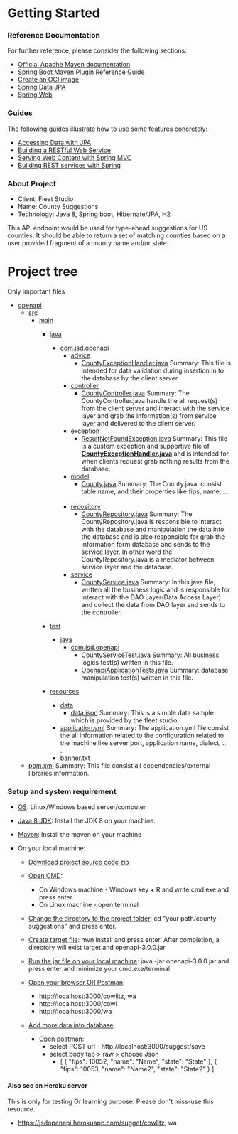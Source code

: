 # Getting Started

### Reference Documentation

For further reference, please consider the following sections:

* [Official Apache Maven documentation](https://maven.apache.org/guides/index.html)
* [Spring Boot Maven Plugin Reference Guide](https://docs.spring.io/spring-boot/docs/2.6.6/maven-plugin/reference/html/)
* [Create an OCI image](https://docs.spring.io/spring-boot/docs/2.6.6/maven-plugin/reference/html/#build-image)
* [Spring Data JPA](https://docs.spring.io/spring-boot/docs/2.6.6/reference/htmlsingle/#boot-features-jpa-and-spring-data)
* [Spring Web](https://docs.spring.io/spring-boot/docs/2.6.6/reference/htmlsingle/#boot-features-developing-web-applications)

### Guides

The following guides illustrate how to use some features concretely:

* [Accessing Data with JPA](https://spring.io/guides/gs/accessing-data-jpa/)
* [Building a RESTful Web Service](https://spring.io/guides/gs/rest-service/)
* [Serving Web Content with Spring MVC](https://spring.io/guides/gs/serving-web-content/)
* [Building REST services with Spring](https://spring.io/guides/tutorials/bookmarks/)

### About Project
* Client:      Fleet Studio
* Name:        County Suggestions
* Technology:  Java 8, Spring boot, Hibernate/JPA, H2

This API endpoint would be used for type-ahead suggestions for US counties. It should be able to return a set of 
matching counties based on a user provided fragment of a county name and/or state.

# Project tree
Only important files
* [openapi](./openapi.iml)
  - [src](./src)
      * [main](./src/main)
        * [java](./src/main/java)
          * [com.jsd.openapi](./src/main/java/com)
            * [advice](./src/main/java/com/jsd/openapi/advice)
              * [CountyExceptionHandler.java](./src/main/java/com/jsd/openapi/advice/CountyExceptionHandler.java) 
              Summary: This file is intended for data validation during insertion in to the database by the client server.
            * [controller](./src/main/java/com/jsd/openapi/controller)
              * [CountyController.java](./src/main/java/com/jsd/openapi/controller/CountyController.java)
                Summary: The CountyController.java handle the all request(s) from the client server and interact with the service layer and grab the information(s) from service layer and delivered to the client server.
            * [exception](./src/main/java/com/jsd/openapi/exception)
              * [ResultNotFoundException.java](./src/main/java/com/jsd/openapi/exception/ResultNotFoundException.java)
                Summary: This file is a custom exception and supportive file of <b><u>CountyExceptionHandler.java</u></b> and is intended for when clients request grab nothing results from the database.
            * [model](./src/main/java/com/jsd/openapi/model)
              * [County.java](./src/main/java/com/jsd/openapi/model/County.java)
                Summary: The County.java, consist table name, and their properties like fips, name, ... .
            * [repository](./src/main/java/com/jsd/openapi/repository)
              * [CountyRepository.java](./src/main/java/com/jsd/openapi/repository/CountyRepository.java)
                Summary: The CountyRepository.java is responsible to interact with the database and manipulation the data into the database and is also responsible for grab the information form database and sends to the service layer. In other word the CountyRepository.java is a mediator between service layer and the database.
            * [service](./src/main/java/com/jsd/openapi/service)
              * [CountyService.java](./src/main/java/com/jsd/openapi/service/CountyService.java)
                Summary: In this java file, written all the business logic and is responsible for interact with the DAO Layer(Data Access Layer) and collect the data from DAO layer and sends to the controller.
        * [test](./src/test)
          * [java](./src/test/java)
            * [com.jsd.openapi](./src/test/java/com)
              * [CountyServiceTest.java](./src/test/java/com/jsd/openapi/CountyServiceTest.java)
                Summary: All business logics test(s) written in this file.
              * [OpenapiApplicationTests.java](./src/test/java/com/jsd/openapi/OpenapiApplicationTests.java)
                Summary: database manipulation test(s) written in this file.

        * [resources](./src/main/resources)
          * [data](./src/main/resources/data)
            * [data.json](./src/main/resources/data/data.json)
              Summary: This is a simple data sample which is provided by the fleet studio.
          * [application.yml](./src/main/resources/application.yml)
            Summary: The application.yml file consist the all information related to the configuration related to the machine like server port, application name, dialect, ... .
          * [banner.txt](./src/main/resources/banner.txt)
  - [pom.xml](./pom.xml)
    Summary: This file consist all dependencies/external-libraries information.
    

### Setup and system requirement
* [OS](): Linux/Windows based server/computer
* [Java 8 JDK](https://www.oracle.com/in/java/technologies/javase/javase8-archive-downloads.html):
   Install the JDK 8 on your machine.
* [Maven](https://maven.apache.org/download.cgi):
   Install the maven on your machine
  
* On your local machine:
  * [Download project source code zip](https://github.com/JitendraSoftDev/county-suggenstions)
  * [Open CMD](): 
    * On Windows machine - Windows key + R and write cmd.exe and press enter. 
    * On Linux machine - open terminal
  * [Change the directory to the project folder](): cd "your path/county-suggestions" and press enter.
  * [Create target file](): mvn install and press enter. After completion, a directory will exist target and openapi-3.0.0.jar
  * [Run the jar file on your local machine](): java -jar openapi-3.0.0.jar and press enter and minimize your cmd.exe/terminal
  * [Open your browser OR Postman](): 
    * http://localhost:3000/cowlitz, wa
    * http://localhost:3000/cowl
    * http://localhost:3000/wa
  
  * [Add more data into database]():
    * [Open postman]():
      * select POST url - http://localhost:3000/suggest/save
      * select body tab > raw > choose Json
        - [
            {
              "fips": 10052,
              "name": "Name",
              "state": "State"
            },
            {
              "fips": 10053,
              "name": "Name2",
              "state": "State2"
            }
          ]
          
####  Also see on Heroku server
This is only for testing Or learning purpose. Please don't miss-use this resource.
   - https://jsdopenapi.herokuapp.com/sugget/cowlitz, wa



      
  
    
